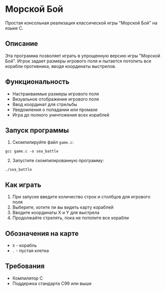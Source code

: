 # Морской Бой

Простая консольная реализация классической игры "Морской Бой" на языке C.

## Описание

Эта программа позволяет играть в упрощенную версию игры "Морской Бой". Игрок задает размеры игрового поля и пытается потопить все корабли противника, вводя координаты выстрелов.

## Функциональность

- Настраиваемые размеры игрового поля
- Визуальное отображение игрового поля
- Ввод координат для стрельбы
- Уведомления о попадании или промахе
- Игра до полного уничтожения всех кораблей

## Запуск программы

1. Скомпилируйте файл `game.c`:
```
gcc game.c -o sea_battle
```

2. Запустите скомпилированную программу:
```
./sea_battle
```

## Как играть

1. При запуске введите количество строк и столбцов для игрового поля
2. Выберите, хотите ли вы видеть карту кораблей
3. Вводите координаты X и Y для выстрела
4. Продолжайте стрелять, пока не потопите все корабли

## Обозначения на карте

- `X` - корабль
- `.` - пустая клетка

## Требования

- Компилятор C
- Поддержка стандарта C99 или выше

